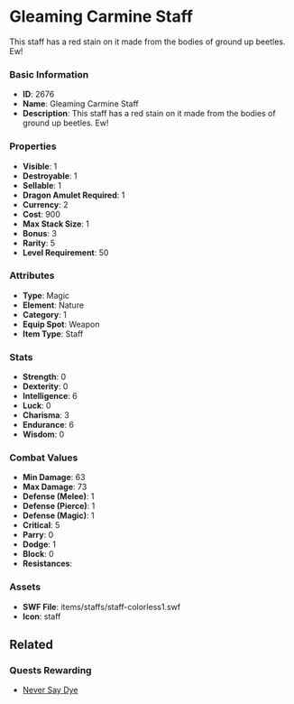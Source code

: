 # Gleaming Carmine Staff

This staff has a red stain on it made from the bodies of ground up beetles.  Ew!

### Basic Information

- **ID**: 2676
- **Name**: Gleaming Carmine Staff
- **Description**: This staff has a red stain on it made from the bodies of ground up beetles.  Ew!

### Properties

- **Visible**: 1
- **Destroyable**: 1
- **Sellable**: 1
- **Dragon Amulet Required**: 1
- **Currency**: 2
- **Cost**: 900
- **Max Stack Size**: 1
- **Bonus**: 3
- **Rarity**: 5
- **Level Requirement**: 50

### Attributes

- **Type**: Magic
- **Element**: Nature
- **Category**: 1
- **Equip Spot**: Weapon
- **Item Type**: Staff

### Stats

- **Strength**: 0
- **Dexterity**: 0
- **Intelligence**: 6
- **Luck**: 0
- **Charisma**: 3
- **Endurance**: 6
- **Wisdom**: 0

### Combat Values

- **Min Damage**: 63
- **Max Damage**: 73
- **Defense (Melee)**: 1
- **Defense (Pierce)**: 1
- **Defense (Magic)**: 1
- **Critical**: 5
- **Parry**: 0
- **Dodge**: 1
- **Block**: 0
- **Resistances**: 

### Assets

- **SWF File**: items/staffs/staff-colorless1.swf
- **Icon**: staff

## Related

### Quests Rewarding

- [Never Say Dye](../quests/464-never-say-dye.md)

